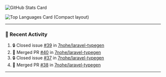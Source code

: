 ![GitHub Stats Card](https://github-readme-stats.vercel.app/api?username=7nohe&count_private=true&theme=react)

![Top Languages Card (Compact layout)](https://github-readme-stats.vercel.app/api/top-langs/?username=7nohe&layout=compact&theme=react)

---

### :koala: Recent Activity

<!--START_SECTION:activity-->
1. 🔒 Closed issue [#39](https://github.com/7nohe/laravel-typegen/issues/39) in [7nohe/laravel-typegen](https://github.com/7nohe/laravel-typegen)
2. 🎉 Merged PR [#40](https://github.com/7nohe/laravel-typegen/pull/40) in [7nohe/laravel-typegen](https://github.com/7nohe/laravel-typegen)
3. 🔒 Closed issue [#37](https://github.com/7nohe/laravel-typegen/issues/37) in [7nohe/laravel-typegen](https://github.com/7nohe/laravel-typegen)
4. 🎉 Merged PR [#38](https://github.com/7nohe/laravel-typegen/pull/38) in [7nohe/laravel-typegen](https://github.com/7nohe/laravel-typegen)
<!--END_SECTION:activity-->

---
